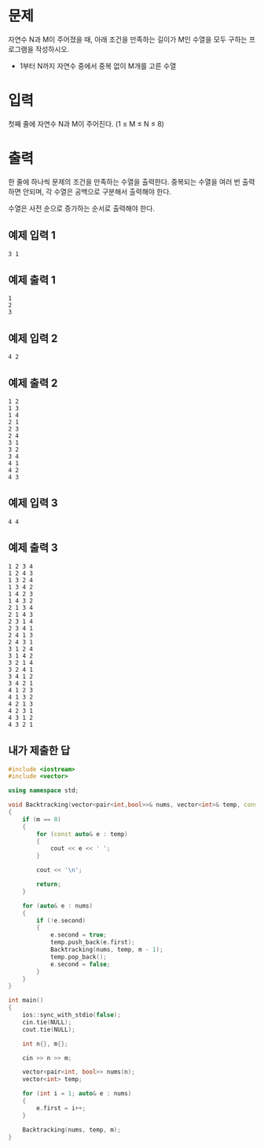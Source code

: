 문제
===============
자연수 N과 M이 주어졌을 때, 아래 조건을 만족하는 길이가 M인 수열을 모두 구하는 프로그램을 작성하시오.

- 1부터 N까지 자연수 중에서 중복 없이 M개를 고른 수열

입력
==========
첫째 줄에 자연수 N과 M이 주어진다. (1 ≤ M ≤ N ≤ 8)

출력
============
한 줄에 하나씩 문제의 조건을 만족하는 수열을 출력한다. 중복되는 수열을 여러 번 출력하면 안되며, 각 수열은 공백으로 구분해서 출력해야 한다.

수열은 사전 순으로 증가하는 순서로 출력해야 한다.

예제 입력 1 
------------
```
3 1
```
예제 출력 1 
----------
```
1
2
3
```
예제 입력 2 
-----------
```
4 2
```
예제 출력 2 
-----------
```
1 2
1 3
1 4
2 1
2 3
2 4
3 1
3 2
3 4
4 1
4 2
4 3
```
예제 입력 3 
-----------
```
4 4
```
예제 출력 3 
-------------
```
1 2 3 4
1 2 4 3
1 3 2 4
1 3 4 2
1 4 2 3
1 4 3 2
2 1 3 4
2 1 4 3
2 3 1 4
2 3 4 1
2 4 1 3
2 4 3 1
3 1 2 4
3 1 4 2
3 2 1 4
3 2 4 1
3 4 1 2
3 4 2 1
4 1 2 3
4 1 3 2
4 2 1 3
4 2 3 1
4 3 1 2
4 3 2 1
```

내가 제출한 답
---------------
```cpp
#include <iostream>
#include <vector>

using namespace std;

void Backtracking(vector<pair<int,bool>>& nums, vector<int>& temp, const int& m)
{
	if (m == 0)
	{
		for (const auto& e : temp)
		{
			cout << e << ' ';
		}

		cout << '\n';

		return;
	}

	for (auto& e : nums)
	{
		if (!e.second)
		{
			e.second = true;
			temp.push_back(e.first);
			Backtracking(nums, temp, m - 1);
			temp.pop_back();
			e.second = false;
		}
	}
}

int main()
{
	ios::sync_with_stdio(false);
	cin.tie(NULL);
	cout.tie(NULL);

	int n{}, m{};

	cin >> n >> m;

	vector<pair<int, bool>> nums(n);
	vector<int> temp;

	for (int i = 1; auto& e : nums)
	{
		e.first = i++;
	}

	Backtracking(nums, temp, m);
}
```

